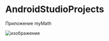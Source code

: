 # AndroidStudioProjects
Приложение myMath 
  
    

![изображение](https://user-images.githubusercontent.com/55885322/187999017-6514f4da-5f98-415e-8879-7a57955fa7df.png)
